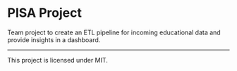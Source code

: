 # PISA Project

Team project to create an ETL pipeline for incoming educational data and provide insights in a dashboard.

<hr>

This project is licensed under MIT.
